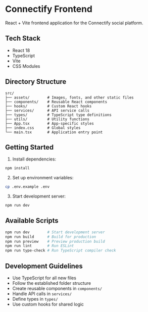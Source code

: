 # Connectify Frontend

React + Vite frontend application for the Connectify social platform.

## Tech Stack

- React 18
- TypeScript
- Vite
- CSS Modules

## Directory Structure

```
src/
├── assets/        # Images, fonts, and other static files
├── components/    # Reusable React components
├── hooks/         # Custom React hooks
├── services/      # API service calls
├── types/         # TypeScript type definitions
├── utils/         # Utility functions
├── App.tsx        # App-specific styles
├── index.css      # Global styles
└── main.tsx       # Application entry point
```

## Getting Started

1. Install dependencies:
```bash
npm install
```

2. Set up environment variables:
```bash
cp .env.example .env
```

3. Start development server:
```bash
npm run dev
```

## Available Scripts

```bash
npm run dev        # Start development server
npm run build      # Build for production
npm run preview    # Preview production build
npm run lint       # Run ESLint
npm run type-check # Run TypeScript compiler check
```

## Development Guidelines

- Use TypeScript for all new files
- Follow the established folder structure
- Create reusable components in `components/`
- Handle API calls in `services/`
- Define types in `types/`
- Use custom hooks for shared logic
